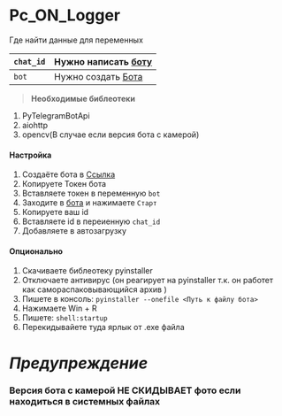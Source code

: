# Pc_ON_Logger

Где найти данные для переменных

| `chat_id` | Нужно написать [боту](https://t.me/getmyid_bot) |
| --------- | ----------------------------------------------- |
| `bot`     | Нужно создать [Бота](https://t.me/BotFather)    |
> **Необходимые библеотеки**
1. PyTelegramBotApi
2. aiohttp
3. opencv(В случае если версия бота с камерой)
#### Настройка
1. Создаёте бота в [Ссылка](https://t.me/BotFather)
2. Копируете Токен бота
3. Вставляете токен в переменную `bot`
4. Заходите в [бота](https://t.me/getmyid_bot) и нажимаете `Старт`
5. Копируете ваш id
6. Вставляете id в переиенную `chat_id`
7. Добавляете в автозагрузку
#### Опционально
1. Скачиваете библеотеку pyinstaller
2. Отключаете антивирус (он реагирует на pyinstaller т.к. он работет как самораспаковывающийся архив )
3. Пишете в консоль: `pyinstaller --onefile <Путь к файлу бота>`
4. Нажимаете Win + R
5. Пишете: `shell:startup`
6. Перекидывайете туда ярлык от .exe файла

# *Предупреждение*
### Версия бота с камерой НЕ СКИДЫВАЕТ фото если находиться в системных файлах
